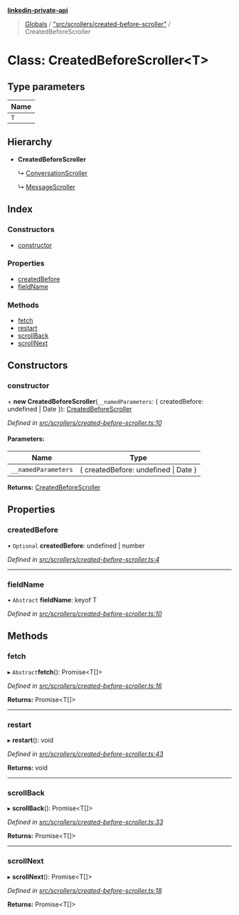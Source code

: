 **[linkedin-private-api](../README.md)**

> [Globals](../globals.md) / ["src/scrollers/created-before-scroller"](../modules/_src_scrollers_created_before_scroller_.md) / CreatedBeforeScroller

# Class: CreatedBeforeScroller<T\>

## Type parameters

| Name |
| ---- |
| `T`  |

## Hierarchy

- **CreatedBeforeScroller**

  ↳ [ConversationScroller](_src_scrollers_conversation_scroller_.conversationscroller.md)

  ↳ [MessageScroller](_src_scrollers_message_scroller_.messagescroller.md)

## Index

### Constructors

- [constructor](_src_scrollers_created_before_scroller_.createdbeforescroller.md#constructor)

### Properties

- [createdBefore](_src_scrollers_created_before_scroller_.createdbeforescroller.md#createdbefore)
- [fieldName](_src_scrollers_created_before_scroller_.createdbeforescroller.md#fieldname)

### Methods

- [fetch](_src_scrollers_created_before_scroller_.createdbeforescroller.md#fetch)
- [restart](_src_scrollers_created_before_scroller_.createdbeforescroller.md#restart)
- [scrollBack](_src_scrollers_created_before_scroller_.createdbeforescroller.md#scrollback)
- [scrollNext](_src_scrollers_created_before_scroller_.createdbeforescroller.md#scrollnext)

## Constructors

### constructor

\+ **new CreatedBeforeScroller**(`__namedParameters`: { createdBefore: undefined \| Date }): [CreatedBeforeScroller](_src_scrollers_created_before_scroller_.createdbeforescroller.md)

_Defined in [src/scrollers/created-before-scroller.ts:10](https://github.com/david1asher/linkedin-private-api/blob/8f509eb/src/scrollers/created-before-scroller.ts#L10)_

#### Parameters:

| Name                | Type                                 |
| ------------------- | ------------------------------------ |
| `__namedParameters` | { createdBefore: undefined \| Date } |

**Returns:** [CreatedBeforeScroller](_src_scrollers_created_before_scroller_.createdbeforescroller.md)

## Properties

### createdBefore

• `Optional` **createdBefore**: undefined \| number

_Defined in [src/scrollers/created-before-scroller.ts:4](https://github.com/david1asher/linkedin-private-api/blob/8f509eb/src/scrollers/created-before-scroller.ts#L4)_

---

### fieldName

• `Abstract` **fieldName**: keyof T

_Defined in [src/scrollers/created-before-scroller.ts:10](https://github.com/david1asher/linkedin-private-api/blob/8f509eb/src/scrollers/created-before-scroller.ts#L10)_

## Methods

### fetch

▸ `Abstract`**fetch**(): Promise<T[]\>

_Defined in [src/scrollers/created-before-scroller.ts:16](https://github.com/david1asher/linkedin-private-api/blob/8f509eb/src/scrollers/created-before-scroller.ts#L16)_

**Returns:** Promise<T[]\>

---

### restart

▸ **restart**(): void

_Defined in [src/scrollers/created-before-scroller.ts:43](https://github.com/david1asher/linkedin-private-api/blob/8f509eb/src/scrollers/created-before-scroller.ts#L43)_

**Returns:** void

---

### scrollBack

▸ **scrollBack**(): Promise<T[]\>

_Defined in [src/scrollers/created-before-scroller.ts:33](https://github.com/david1asher/linkedin-private-api/blob/8f509eb/src/scrollers/created-before-scroller.ts#L33)_

**Returns:** Promise<T[]\>

---

### scrollNext

▸ **scrollNext**(): Promise<T[]\>

_Defined in [src/scrollers/created-before-scroller.ts:18](https://github.com/david1asher/linkedin-private-api/blob/8f509eb/src/scrollers/created-before-scroller.ts#L18)_

**Returns:** Promise<T[]\>
